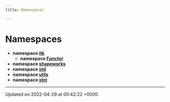 ```yaml
---
title: Namespaces

---
```


# Namespaces




* **namespace [itk](../Namespaces/namespaceitk.md)** 
    * **namespace [Functor](../Namespaces/namespaceitk_1_1Functor.md)** 
* **namespace [shapeworks](../Namespaces/namespaceshapeworks.md)** 
* **namespace [std](../Namespaces/namespacestd.md)** 
* **namespace [utils](../Namespaces/namespaceutils.md)** 
* **namespace [xlnt](../Namespaces/namespacexlnt.md)** 



-------------------------------

Updated on 2022-04-29 at 00:42:22 +0000
